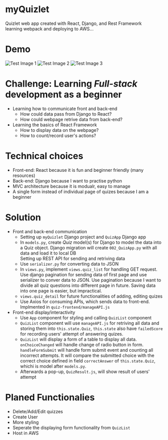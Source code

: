 # myQuizlet
Quizlet web app created with React, Django, and Rest Framework  
learning webpack and deploying to AWS...
# Demo
![Test Image 1](https://github.com/qiyang-sketch/myQuizlet/blob/master/demo/demo3.png)
![Test Image 2](https://github.com/qiyang-sketch/myQuizlet/blob/master/demo/demo2.png)
![Test Image 3](https://github.com/qiyang-sketch/myQuizlet/blob/master/demo/demo1.png)
# Challenge: Learning *Full-stack* development as a beginner
* Learning how to communicate front and back-end   
  * How could data pass from Django to React?  
  * How could webpage retrive data from back-end?  
* Learning the basics of React Framework
  * How to display data on the webpage?  
  * How to count/record user's actions?  
# Technical choices
* Front-end: React because it is fun and beginner friendly (many resources)  
* Back-end: Django because I want to practise python
* MVC architecture because it is modualr, easy to manage
* A single form instead of individual page of quizes because I am a beginner
# Solution
* Front and back-end communication  
  * Setting up `myQuizlet` Django project and `QuizApp` Django app  
  * In `models.py`, create *Quiz* model(s) for Django to model the data into a Quiz object. Django migration will create `002_QuizApp.py` with all data and load it to local DB  
Setting up REST API for sending and retriving data  
  * Use `serializer.py` for converting data to JSON  
  * In `views.py`, implement `views.quiz_list` for handling GET request. Use django pagination for sending data of first page and use serializer to conver data to JSON. Use pagination because I want to divide all quiz questions into different page in future. Saving data into one page is easier, but impractical.  
  * `views.quiz_detail` for future functionalities of adding, editing quizes  
  * Use Axios for consuming APIs, which sends data to front-end. Implmented in `quiz-frontend/manageAPI.js`
* Front-end display/interactivity  
  * Use `App` component for styling and calling `QuizList` component  
  * `QuizList` component will use `manageAPI.js` for retriving all data and storing them into `this.state.Quiz`, `this.state` also have `failedScore` for recording users' attempt of answering quizes.  
  * `QuizList` will display a form of a table to display all data. `onChoiceChanged` will handle change of radio button in form. `handleFormSubmit` will handle form submit event and counting all incorrect attempts. It will compare the submitted choice with the correct choice defined in field `correctAnswer` of `this.state.Quiz`, whichi is model after `models.py`.  
  * Afterwards a pop-up, `QuizResult.js`, will show result of users' attempt
# Planed Functionalies
* Delete/Add/Edit quizzes
* Create User 
* More styling
* Seperate the displaying form functionality from `QuizList`
* Host in AWS
